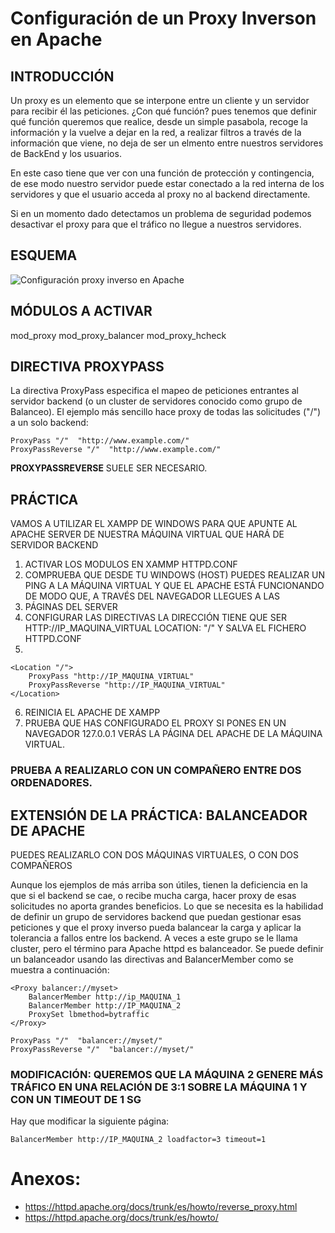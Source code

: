 # Configuración de un Proxy Inverson en Apache

## INTRODUCCIÓN

Un proxy es un elemento que se interpone entre un cliente y un servidor para recibir él las peticiones. ¿Con qué función? pues tenemos
que definir qué función queremos que realice, desde un simple pasabola, recoge la información y la vuelve a dejar en la red, a realizar
filtros a través de la información que viene, no deja de ser un elmento entre nuestros servidores de BackEnd y los usuarios.

En este caso tiene que ver con una función de protección y contingencia, de ese modo nuestro servidor puede estar conectado a la red interna
de los servidores y que el usuario acceda al proxy no al backend directamente.

Si en un momento dado detectamos un problema de seguridad podemos desactivar el proxy para que el tráfico no llegue a nuestros servidores.

## ESQUEMA

![Configuración proxy inverso en Apache](https://httpd.apache.org/docs/trunk/es/images/reverse-proxy-arch.png)

## MÓDULOS A ACTIVAR

mod_proxy
mod_proxy_balancer
mod_proxy_hcheck

## DIRECTIVA PROXYPASS

La directiva ProxyPass especifica el mapeo de peticiones entrantes al servidor backend (o un cluster de servidores conocido como grupo de Balanceo). El ejemplo más sencillo hace proxy de todas las solicitudes ("/") a un solo backend:

```
ProxyPass "/"  "http://www.example.com/"
ProxyPassReverse "/"  "http://www.example.com/"

```

**PROXYPASSREVERSE** SUELE SER NECESARIO.

## PRÁCTICA

VAMOS A UTILIZAR EL XAMPP DE WINDOWS PARA QUE APUNTE AL APACHE SERVER DE NUESTRA MÁQUINA VIRTUAL QUE HARÁ DE SERVIDOR BACKEND
1. ACTIVAR LOS MODULOS EN XAMMP HTTPD.CONF
2. COMPRUEBA QUE DESDE TU WINDOWS (HOST) PUEDES REALIZAR UN PING A LA MÁQUINA VIRTUAL Y QUE EL APACHE ESTÁ FUNCIONANDO DE MODO QUE, A TRAVÉS DEL NAVEGADOR LLEGUES A LAS
3. PÁGINAS DEL SERVER
4. CONFIGURAR LAS DIRECTIVAS LA DIRECCIÓN TIENE QUE SER HTTP://IP_MAQUINA_VIRTUAL LOCATION: "/" Y SALVA EL FICHERO HTTPD.CONF
5. 
```
<Location "/">
    ProxyPass "http://IP_MAQUINA_VIRTUAL"
    ProxyPassReverse "http://IP_MAQUINA_VIRTUAL"
</Location>
```
   
6. REINICIA EL APACHE DE XAMPP
7. PRUEBA QUE HAS CONFIGURADO EL PROXY SI PONES EN UN NAVEGADOR 127.0.0.1 VERÁS LA PÁGINA DEL APACHE DE LA MÁQUINA VIRTUAL.

### PRUEBA A REALIZARLO CON UN COMPAÑERO ENTRE DOS ORDENADORES.

## EXTENSIÓN DE LA PRÁCTICA: BALANCEADOR DE APACHE

PUEDES REALIZARLO CON DOS MÁQUINAS VIRTUALES, O CON DOS COMPAÑEROS

Aunque los ejemplos de más arriba son útiles, tienen la deficiencia en la que si el backend se cae, o recibe mucha carga, hacer proxy de esas solicitudes no aporta grandes beneficios. Lo que se necesita es la habilidad de definir un grupo de servidores backend que puedan gestionar esas peticiones y que el proxy inverso pueda balancear la carga y aplicar la tolerancia a fallos entre los backend. A veces a este grupo se le llama cluster, pero el término para Apache httpd es balanceador. Se puede definir un balanceador usando las directivas <Proxy> and BalancerMember como se muestra a continuación:

```
<Proxy balancer://myset>
    BalancerMember http://ip_MAQUINA_1
    BalancerMember http://IP_MAQUINA_2
    ProxySet lbmethod=bytraffic
</Proxy>

ProxyPass "/"  "balancer://myset/"
ProxyPassReverse "/"  "balancer://myset/"

```

### MODIFICACIÓN: QUEREMOS QUE LA MÁQUINA 2 GENERE MÁS TRÁFICO EN UNA RELACIÓN DE 3:1 SOBRE LA MÁQUINA 1 Y CON UN TIMEOUT DE 1 SG

Hay que modificar la siguiente página:

```
BalancerMember http://IP_MAQUINA_2 loadfactor=3 timeout=1
```

# Anexos:
* https://httpd.apache.org/docs/trunk/es/howto/reverse_proxy.html
* https://httpd.apache.org/docs/trunk/es/howto/



